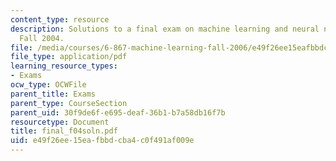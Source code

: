 ```yaml
---
content_type: resource
description: Solutions to a final exam on machine learning and neural networks from
  Fall 2004.
file: /media/courses/6-867-machine-learning-fall-2006/e49f26ee15eafbbdcba4c0f491af009e_final_f04soln.pdf
file_type: application/pdf
learning_resource_types:
- Exams
ocw_type: OCWFile
parent_title: Exams
parent_type: CourseSection
parent_uid: 30f9de6f-e695-deaf-36b1-b7a58db16f7b
resourcetype: Document
title: final_f04soln.pdf
uid: e49f26ee-15ea-fbbd-cba4-c0f491af009e
---
```

